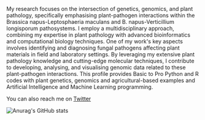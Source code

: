 My research focuses on the intersection of genetics, genomics, and plant pathology, specifically emphasising plant-pathogen interactions within the Brassica napus-Leptosphaeria maculans and B. napus-Verticillium longisporum pathosystems. I employ a multidisciplinary approach, combining my expertise in plant pathology with advanced bioinformatics and computational biology techniques.
One of my work's key aspects involves identifying and diagnosing fungal pathogens affecting plant materials in field and laboratory settings. By leveraging my extensive plant pathology knowledge and cutting-edge molecular techniques, I contribute to developing, analysing, and visualising genomic data related to these plant-pathogen interactions.
This profile provides Basic to Pro Python and R codes with plant genetics, genomics and agricultural-based examples and Artificial Intelligence and Machine Learning programming.

You can also reach me on [Twitter](https://twitter.com/A_Dolatabadian)



![Anurag's GitHub stats](https://github-readme-stats.vercel.app/api?username=Aria-Dolatabadian)













